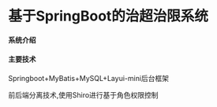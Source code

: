 #  基于SpringBoot的治超治限系统

#### 系统介绍


#### 主要技术
Springboot+MyBatis+MySQL+Layui-mini后台框架 

前后端分离技术,使用Shiro进行基于角色权限控制
